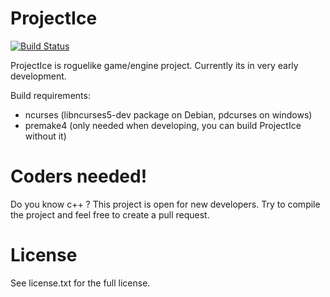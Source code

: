 ProjectIce
==========

[![Build Status](https://travis-ci.org/LauriM/ProjectIce.png)](https://travis-ci.org/LauriM/ProjectIce)

ProjectIce is roguelike game/engine project. Currently its in very early development.

Build requirements:

* ncurses (libncurses5-dev package on Debian, pdcurses on windows)
* premake4 (only needed when developing, you can build ProjectIce without it)

Coders needed!
==============

Do you know c++ ? This project is open for new developers. Try to compile the project and feel free to create a pull request.

License
=======

See license.txt for the full license.
